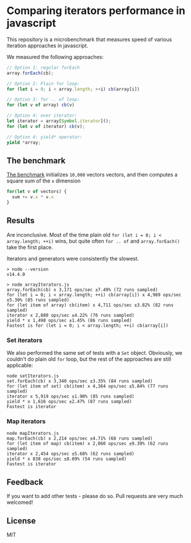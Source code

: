# Comparing iterators performance in javascript

This repository is a microbenchmark that measures speed of various iteration approaches
in javascript.

We measured the following approaches:

``` js
// Option 1: regular forEach
array.forEach(cb);

// Option 2: Plain for loop:
for (let i = 0; i < array.length; ++i) cb(array[i])

// Option 3: for .. of loop:
for (let v of array) cb(v)

// Option 4: over iterator:
let iterator = array[Symbol.iterator]();
for (let v of iterator) cb(v);

// Option 4: yield* operator:
yield *array;
```

## The benchmark

[The benchmark](index.js) initializes `10,000` vectors vectors, and then computes a square sum of the `x` dimension

``` js
for(let v of vectors) {
  sum += v.x * v.x
}
```

## Results

Are inconclusive. Most of the time plain old `for (let i = 0; i < array.length; ++i)` wins, but quite often `for .. of`
and `array.forEach()` take the first place.

Iterators and generators were consistently the slowest.

``` 
> node --version
v14.4.0

> node arrayIterators.js
array.forEach(cb) x 3,171 ops/sec ±7.49% (72 runs sampled)
for (let i = 0; i < array.length; ++i) cb(array[i]) x 4,989 ops/sec ±5.30% (85 runs sampled)
for (let item of array) cb(item) x 4,711 ops/sec ±3.82% (82 runs sampled)
iterator x 2,880 ops/sec ±4.22% (76 runs sampled)
yield * x 1,498 ops/sec ±1.45% (86 runs sampled)
Fastest is for (let i = 0; i < array.length; ++i) cb(array[i])
```

### Set iterators
We also performed the same set of tests with a `Set` object. Obviously, we couldn't do plain old
`for` loop, but the rest of the approaches are still applicable:

```
node setIterators.js
set.forEach(cb) x 3,340 ops/sec ±3.35% (84 runs sampled)
for (let item of set) cb(item) x 4,364 ops/sec ±5.84% (77 runs sampled)
iterator x 5,919 ops/sec ±1.90% (85 runs sampled)
yield * x 1,616 ops/sec ±2.47% (87 runs sampled)
Fastest is iterator
```

### Map iterators

``` 
node mapIterators.js
map.forEach(cb) x 2,214 ops/sec ±4.71% (68 runs sampled)
for (let item of map) cb(item) x 2,060 ops/sec ±9.39% (62 runs sampled)
iterator x 2,454 ops/sec ±5.68% (62 runs sampled)
yield * x 838 ops/sec ±8.09% (54 runs sampled)
Fastest is iterator
```

## Feedback

If you want to add other tests - please do so. Pull requests are very much welcomed!

## License

MIT